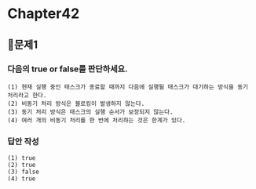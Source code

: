 # Chapter42
## 📌문제1
### 다음의 true or false를 판단하세요.

```
(1) 현재 실행 중인 태스크가 종료할 때까지 다음에 실행될 태스크가 대기하는 방식을 동기 처리라고 한다.
(2) 비동기 처리 방식은 블로킹이 발생하지 않는다.
(3) 동기 처리 방식은 태스크의 실행 순서가 보장되지 않는다.
(4) 여러 개의 비동기 처리를 한 번에 처리하는 것은 한계가 있다.
```

### 답안 작성
```
(1) true
(2) true
(3) false
(4) true
```

<br>
